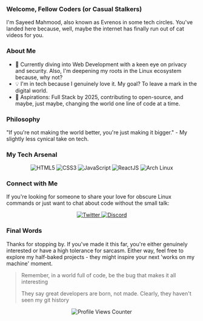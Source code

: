 ### Welcome, Fellow Coders (or Casual Stalkers)

I'm Sayeed Mahmood, also known as Evrenos in some tech circles. You've landed here because, well, maybe the internet has finally run out of cat videos for you.

### About Me

- 🌱 Currently diving into Web Development with a keen eye on privacy and security. Also, I'm deepening my roots in the Linux ecosystem because, why not?
- 💡 I'm in tech because I genuinely love it. My goal? To leave a mark in the digital world.
- 📅 Aspirations: Full Stack by 2025, contributing to open-source, and maybe, just maybe, changing the world one line of code at a time.

### Philosophy

"If you're not making the world better, you're just making it bigger." - My slightly less cynical take on tech.

### My Tech Arsenal

<p align="center">
  <img src="https://img.shields.io/badge/html5-%23E34F26.svg?style=for-the-badge&logo=html5&logoColor=white" alt="HTML5">
  <img src="https://img.shields.io/badge/css3-%231572B6.svg?style=for-the-badge&logo=css3&logoColor=white" alt="CSS3">
  <img src="https://img.shields.io/badge/javascript-%23F7DF1E.svg?style=for-the-badge&logo=javascript&logoColor=000000" alt="JavaScript">
  <img src="https://img.shields.io/badge/react-%2361DAFB.svg?style=for-the-badge&logo=react&logoColor=000000" alt="ReactJS">
  <img src="https://img.shields.io/badge/Arch%20Linux-%231793D1.svg?style=for-the-badge&logo=arch-linux&logoColor=white" alt="Arch Linux">
</p>

### Connect with Me

If you're looking for someone to share your love for obscure Linux commands or just want to chat about code without the small talk:

<p align="center">
  <a href="https://twitter.com/evren_os">
    <img src="https://img.shields.io/badge/Twitter-%231DA1F2.svg?logo=Twitter&logoColor=white" alt="Twitter">
  </a>
  <a href="https://discord.com/users/1054321123321446451">
    <img src="https://img.shields.io/badge/Discord-%237289DA.svg?logo=discord&logoColor=white" alt="Discord">
  </a>
</p>

### Final Words

Thanks for stopping by. If you've made it this far, you're either genuinely interested or have a high tolerance for sarcasm. Either way, feel free to explore my half-baked projects - they might inspire your next 'works on my machine' moment.

> Remember, in a world full of code, be the bug that makes it all interesting
>
> They say great developers are born, not made. Clearly, they haven't seen my git history

<div align="center"> 
<img src="https://komarev.com/ghpvc/?username=Evren-os&label=Profile%20Views&color=blueviolet&style=flat" alt="Profile Views Counter">
